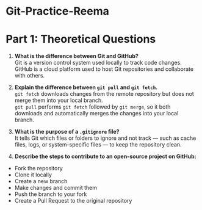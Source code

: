 # Git-Practice-Reema

# Part 1: Theoretical Questions

1. **What is the difference between Git and GitHub?**  
Git is a version control system used locally to track code changes.  
GitHub is a cloud platform used to host Git repositories and collaborate with others.

2. **Explain the difference between `git pull` and `git fetch`.**  
`git fetch` downloads changes from the remote repository but does not merge them into your local branch.  
`git pull` performs `git fetch` followed by `git merge`, so it both downloads and automatically merges the changes into your local branch.

3. **What is the purpose of a `.gitignore` file?**  
It tells Git which files or folders to ignore and not track — such as cache files, logs, or system-specific files — to keep the repository clean.

4. **Describe the steps to contribute to an open-source project on GitHub:**  
- Fork the repository  
- Clone it locally  
- Create a new branch  
- Make changes and commit them  
- Push the branch to your fork  
- Create a Pull Request to the original repository
